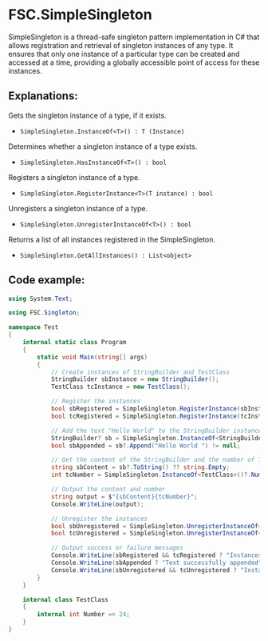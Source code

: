 # FSC.SimpleSingleton
SimpleSingleton is a thread-safe singleton pattern implementation in C# that allows registration and retrieval of singleton instances of any type. It ensures that only one instance of a particular type can be created and accessed at a time, providing a globally accessible point of access for these instances.

## Explanations:
Gets the singleton instance of a type, if it exists.

- `SimpleSingleton.InstanceOf<T>() : T (Instance)`
  
Determines whether a singleton instance of a type exists.

- `SimpleSingleton.HasInstanceOf<T>() : bool`
  
Registers a singleton instance of a type.

- `SimpleSingleton.RegisterInstance<T>(T instance) : bool`
  
Unregisters a singleton instance of a type.

- `SimpleSingleton.UnregisterInstanceOf<T>() : bool`
  
Returns a list of all instances registered in the SimpleSingleton.

- `SimpleSingleton.GetAllInstances() : List<object>`

## Code example:
```cs
using System.Text;

using FSC.Singleton;

namespace Test
{
    internal static class Program
    {
        static void Main(string[] args)
        {
            // Create instances of StringBuilder and TestClass
            StringBuilder sbInstance = new StringBuilder();
            TestClass tcInstance = new TestClass();

            // Register the instances
            bool sbRegistered = SimpleSingleton.RegisterInstance(sbInstance);
            bool tcRegistered = SimpleSingleton.RegisterInstance(tcInstance);

            // Add the text "Hello World" to the StringBuilder instance
            StringBuilder? sb = SimpleSingleton.InstanceOf<StringBuilder>();
            bool sbAppended = sb?.Append("Hello World ") != null;

            // Get the content of the StringBuilder and the number of TestClass
            string sbContent = sb?.ToString() ?? string.Empty;
            int tcNumber = SimpleSingleton.InstanceOf<TestClass>()?.Number ?? 0;

            // Output the content and number
            string output = $"{sbContent}{tcNumber}";
            Console.WriteLine(output);

            // Unregister the instances
            bool sbUnregistered = SimpleSingleton.UnregisterInstanceOf<StringBuilder>();
            bool tcUnregistered = SimpleSingleton.UnregisterInstanceOf<TestClass>();

            // Output success or failure messages
            Console.WriteLine(sbRegistered && tcRegistered ? "Instances successfully registered" : "Error registering instances");
            Console.WriteLine(sbAppended ? "Text successfully appended" : "Error appending text");
            Console.WriteLine(sbUnregistered && tcUnregistered ? "Instances successfully unregistered" : "Error unregistering instances");
        }
    }

    internal class TestClass
    {
        internal int Number => 24;
    }
}
```

